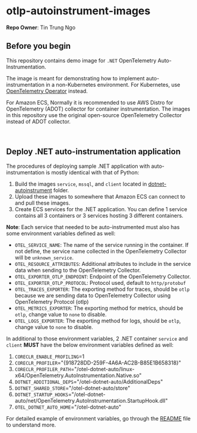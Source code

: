 # otlp-autoinstrument-images

**Repo Owner**: Tin Trung Ngo


## Before you begin

This repository contains demo image for `.NET` OpenTelemetry Auto-Instrumentation.

The image is meant for demonstrating how to implement auto-instrumentation in a non-Kubernetes environment. For Kubernetes, use [OpenTelemetry Operator](https://github.com/open-telemetry/opentelemetry-operator) instead.

For Amazon ECS, Normally it is recommended to use AWS Distro for OpenTelemetry (ADOT) collector for container instrumentation. The images in this repository use the original open-source OpenTelemetry Collector instead of ADOT collector.


<br>

## Deploy .NET auto-instrumentation application

The procedures of deploying sample .NET application with auto-instrumentation is mostly identical with that of Python:
1. Build the images `service`, `mssql`, and `client` located in [dotnet-autoinstrument](./dotnet-autoinstrument) folder.
2. Upload these images to somewhere that Amazon ECS can connect to and pull these images.
3. Create ECS services for the .NET application. You can define 1 service contains all 3 containers or 3 services hosting 3 different containers.

**Note**: Each service that needed to be auto-instrumented must also has some environment variables defined as well:
- `OTEL_SERVICE_NAME`: The name of the service running in the container. If not define, the service name collected in the OpenTelemetry Collector will be `unknown_service`.
- `OTEL_RESOURCE_ATTRIBUTES`: Additional attributes to include in the service data when sending to the OpenTelemetry Collector.
- `OTEL_EXPORTER_OTLP_ENDPOINT`: Endpoint of the OpenTelemetry Collector.
- `OTEL_EXPORTER_OTLP_PROTOCOL`: Protocol used, default to `http/protobuf`
- `OTEL_TRACES_EXPORTER`: The exporting method for traces, should be `otlp` because we are sending data to OpenTelemetry Collector using OpenTelemetry Protocol (otlp)
- `OTEL_METRICS_EXPORTER`: The exporting method for metrics, should be `otlp`, change value to `none` to disable.
- `OTEL_LOGS_EXPORTER`: The exporting method for logs, should be `otlp`, change value to `none` to disable.


In additional to those environment variables, 2 .NET container `service` and `client` **MUST** have the below environment variables defined as well:
1. `CORECLR_ENABLE_PROFILING`=1
2. `CORECLR_PROFILER`="{918728DD-259F-4A6A-AC2B-B85E1B658318}"
3. `CORECLR_PROFILER_PATH`="/otel-dotnet-auto/linux-x64/OpenTelemetry.AutoInstrumentation.Native.so"
4. `DOTNET_ADDITIONAL_DEPS`="/otel-dotnet-auto/AdditionalDeps"
5. `DOTNET_SHARED_STORE`="/otel-dotnet-auto/store"
6. `DOTNET_STARTUP_HOOKS`="/otel-dotnet-auto/net/OpenTelemetry.AutoInstrumentation.StartupHook.dll"
7. `OTEL_DOTNET_AUTO_HOME`="/otel-dotnet-auto"

For detailed example of environment variables, go through the [README](./dotnet-autoinstrument/README.md) file to understand more.

<br>

